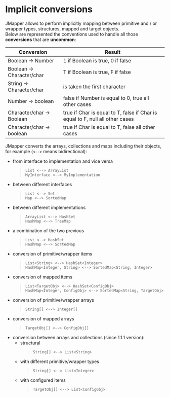 # Implicit conversions #

JMapper allows to perform implicitly mapping between primitive and / or wrapper types, structures, mapped and target objects.<br>Below are represented the conventions used to handle all those <b>conversions</b> that are <b>uncommon</b>:<br>
<table><thead><th><b>Conversion</b></th><th><b>Result</b></th></thead><tbody>
<tr><td>Boolean -> Number</td><td>1 if Boolean is true, 0 if false</td></tr>
<tr><td>Boolean -> Character/char</td><td>T if Boolean is true, F if false</td></tr>
<tr><td>String -> Character/char</td><td>is taken the first character</td></tr>
<tr><td>Number -> boolean</td><td>false if Number is equal to 0, true all other cases</td></tr>
<tr><td>Character/char -> Boolean</td><td>true if Char is equal to T, false if Char is equal to F, null all other cases</td></tr>
<tr><td>Character/char -> boolean</td><td>true if Char is equal to T, false all other cases</td></tr></tbody></table>

JMapper converts the arrays, collections and maps including their objects, for example (<code>&lt;--&gt;</code> means bidirectional):<br>
<ul><li>from interface to implementation and vice versa<br>
<blockquote><code>List &lt;--&gt; ArrayList</code><br>
<code>MyInterface &lt;--&gt; MyImplementation </code>
</blockquote></li><li>between different interfaces<br>
<blockquote><code>List &lt;--&gt; Set</code><br>
<code>Map &lt;--&gt; SortedMap</code>
</blockquote></li><li>between different implementations<br>
<blockquote><code>ArrayList &lt;--&gt; HashSet</code><br>
<code>HashMap &lt;--&gt; TreeMap</code>
</blockquote></li><li>a combination of the two previous<br>
<blockquote><code>List &lt;--&gt; HashSet</code><br>
<code>HashMap &lt;--&gt; SortedMap</code>
</blockquote></li><li>conversion of primitive/wrapper items<br>
<blockquote><code>List&lt;String&gt; &lt;--&gt; HashSet&lt;Integer&gt;</code><br>
<code>HashMap&lt;Integer, String&gt; &lt;--&gt; SortedMap&lt;String, Integer&gt;</code>
</blockquote></li><li>conversion of mapped items<br>
<blockquote><code>List&lt;TargetObj&gt; &lt;--&gt; HashSet&lt;ConfigObj&gt;</code><br>
<code>HashMap&lt;Integer, ConfigObj&gt; &lt;--&gt; SortedMap&lt;String, TargetObj&gt;</code>
</blockquote></li><li>conversion of primitive/wrapper arrays<br>
<blockquote><code>String[] &lt;--&gt; Integer[]</code>
</blockquote></li><li>conversion of mapped arrays<br>
<blockquote><code>TargetObj[] &lt;--&gt; ConfigObj[]</code></blockquote></li></ul>

<ul><li>conversion between arrays and collections (since 1.1.1 version):<br>
<ul><li>structural<br>
<blockquote><code>String[] &lt;--&gt; List&lt;String&gt;</code>
</blockquote></li><li>with different primitive/wrapper types<br>
<blockquote><code>String[] &lt;--&gt; List&lt;Integer&gt;</code>
</blockquote></li><li>with configured items<br>
<blockquote><code>TargetObj[] &lt;--&gt; List&lt;ConfigObj&gt;</code></blockquote></li></ul></li></ul>
